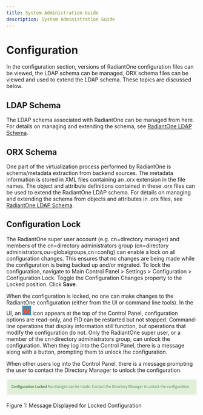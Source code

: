 ```yaml
---
title: System Administration Guide
description: System Administration Guide
---
```


# Configuration

In the configuration section, versions of RadiantOne configuration files can be viewed, the LDAP schema can be managed, ORX schema files can be viewed and used to extend the LDAP schema. These topics are discussed below.

## LDAP Schema

The LDAP schema associated with RadiantOne can be managed from here. For details on managing and extending the schema, see [RadiantOne LDAP Schema](radiantone-ldap-schema).

## ORX Schema

One part of the virtualization process performed by RadiantOne is schema/metadata extraction from backend sources. The metadata information is stored in XML files containing an .orx extension in the file names. The object and attribute definitions contained in these .orx files can be used to extend the RadiantOne LDAP schema. For details on managing and extending the schema from objects and attributes in .orx files, see [RadiantOne LDAP Schema](radiantone-ldap-schema).

## Configuration Lock

The RadiantOne super user account (e.g. cn=directory manager) and members of the cn=directory administrators group (cn=directory administrators,ou=globalgroups,cn=config) can enable a lock on all configuration changes. This ensures that no changes are being made while the configuration is being backed up and/or migrated. To lock the configuration, navigate to Main Control Panel > Settings > Configuration > Configuration Lock. Toggle the Configuration Changes property to the Locked position. Click **Save**.

When the configuration is locked, no one can make changes to the RadiantOne configuration (either from the UI or command line tools). In the UI, an ![An image showing ](Media/Image3.148.jpg) icon appears at the top of the Control Panel, configuration options are read-only, and FID can be restarted but not stopped. Command-line operations that display information still function, but operations that modify the configuration do not. Only the RadiantOne super user, or a member of the cn=directory administrators group, can unlock the configuration. When they log into the Control Panel, there is a message along with a button, prompting them to unlock the configuration.

When other users log into the Control Panel, there is a message prompting the user to contact the Directory Manager to unlock the configuration. 

![An image showing ](Media/Image3.149.jpg)
 
Figure 1: Message Displayed for Locked Configuration
